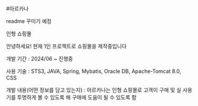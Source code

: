 #아르카나

readme 꾸미기 예정


인형 쇼핑몰

안녕하세요! 현재 1인 프로젝트로 쇼핑몰을 제작중입니다

개발 기간 : 2024/06 ~ 진행중

사용 기술 : STS3, JAVA, Spring, Mybatis, Oracle DB, Apache-Tomcat 8.0, CSS

개발 내용(어떤 정보를 담고 있는지) : 아르카나는 인형 쇼핑몰로 고객이 구매 및 실 사용기를 투명하게 볼 수 있도록 해 구매에 도움이 될 수 있도록 함
